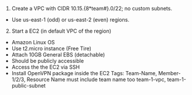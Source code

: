 1. Create a VPC with CIDR 10.15.{8*team#}.0/22; no custom subnets.
- Use us-east-1 (odd) or us-east-2 (even) regions.
2. Start a EC2 (in default VPC of the region)
- Amazon Linux OS
- Use t2.micro instance (Free Tire)
- Attach 10GB General EBS (detachable)
- Should be publicly accessible
- Access the the EC2 via SSH
- Install OpenVPN package inside the EC2
Tags:
Team-Name, Member-1/2/3, Resource Name must include team name too team-1-vpc, team-1-public-subnet


